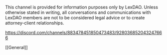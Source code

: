 This channel is provided for information purposes only by LexDAO. Unless otherwise stated in writing, all conversations and communications with LexDAO members are not to be considered  legal advice or to create attorney-client relationships.

https://discord.com/channels/883478451850473483/928036852043247666

[[General]]